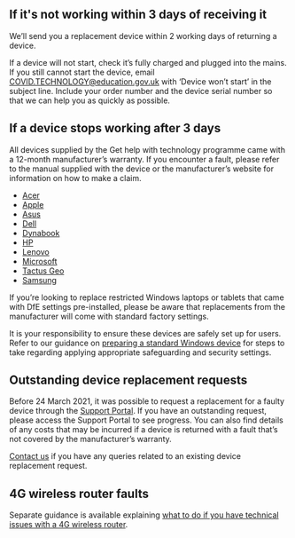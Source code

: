 ## If it's not working within 3 days of receiving it

We’ll send you a replacement device within 2 working days of returning a device.

If a device will not start, check it’s fully charged and plugged into the mains. If you still cannot start the device, email [COVID.TECHNOLOGY@education.gov.uk](mailto:COVID.TECHNOLOGY@education.gov.uk) with ‘Device won’t start’ in the subject line. Include your order number and the device serial number so that we can help you as quickly as possible.

## If a device stops working after 3 days

All devices supplied by the Get help with technology programme came with a 12-month manufacturer’s warranty. If you encounter a fault, please refer to the manual supplied with the device or the manufacturer’s website for information on how to make a claim.

* [Acer](https://www.acer.com/ac/en/GB/content/support)
* [Apple](https://support.apple.com/en-gb/ipad/repair/service)
* [Asus](https://www.asus.com/uk/support/warranty-status-inquiry/)
* [Dell](https://www.dell.com/support/home/en-uk?app=warranty)
* [Dynabook](https://support.dynabook.com/warranty)
* [HP](https://support.hp.com/gb-en/checkwarranty)
* [Lenovo](https://pcsupport.lenovo.com/uk/en/warrantylookup#/)
* [Microsoft](https://docs.microsoft.com/en-gb/surface/)
* [Tactus Geo](https://geo-computers.com/support/)
* [Samsung](https://www.samsung.com/uk/support/warranty/)

If you’re looking to replace restricted Windows laptops or tablets that came with DfE settings pre-installed, please be aware that replacements from the manufacturer will come with standard factory settings.

It is your responsibility to ensure these devices are safely set up for users. Refer to our guidance on [preparing a standard Windows device](/devices/preparing-a-standard-windows-device) for steps to take regarding applying appropriate safeguarding and security settings.

## Outstanding device replacement requests

Before 24 March 2021, it was possible to request a replacement for a faulty device through the [Support Portal](https://computacenterprod.service-now.com/dfe). If you have an outstanding request, please access the Support Portal to see progress. You can also find details of any costs that may be incurred if a device is returned with a fault that’s not covered by the manufacturer’s warranty.

[Contact us](/get-support) if you have any queries related to an existing device replacement request.

## 4G wireless router faults

Separate guidance is available explaining [what to do if you have technical issues with a 4G wireless router](https://get-help-with-tech.education.gov.uk/devices/support-and-maintenance#help-with-4g-wireless-routers-and-data).
